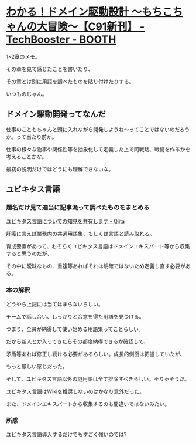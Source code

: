 # [わかる！ドメイン駆動設計 ～もちこちゃんの大冒険～【C91新刊】 - TechBooster - BOOTH](https://booth.pm/ja/items/392260)

1~2章のメモ。

その章を見て感じたことを書いたり、

その章とは別に用語を調べたものを貼り付けたりする。

いつものじゃん。

## ドメイン駆動開発ってなんだ

仕事のこともちゃんと頭に入れながら開発しようね〜ってことではないのだろうか。って当たり前か。

仕事の様々な物事や関係性等を抽象化して定義した上で同戦略、戦術を作るかを考えることかな。

最初の説明だけではどうにも理解できないな。

## ユビキタス言語

### 題名だけ見て適当に記事漁って調べたものをまとめる

[ユビキタス言語についての知見を共有します - Qiita](https://qiita.com/kmdsbng/items/bf415afbeec239a7fd63)

肝癌に言えば業務内の共通用語集、もしくは言語と読み取れる。

育成要素があって、おそらくユビキタス言語はドメインエキスパート等から収集すると思うのだが、

その中に曖昧なもの、重複等あればそれは明確ではないため定義し直す必要がある。

### 本の解釈

どうやら上記には当てはまらないらしい。

チームで話し合い、しっかりと合意を得た用語を見つける。

つまり、全員が納得して使い始める用語集ってことらしい。

だから新人とか入ってきたらその都度納得できるか確認して、

矛盾等あれば修正し続ける必要があるらしい。成長的側面は把握していたが、

もっと厳しい感じだった。

そして、ユビキタス言語以外の謎用語は全て排除すべきらしい。そりゃそうだ。

ユビキタス言語はWikiを推奨しないのはかなり意外だった。

また、ドメインエキスパートから収集するのも間違いではないみたい。

### 所感

ユビキタス言語導入するだけでもすごく強いのでは?

